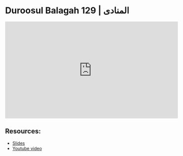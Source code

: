 # Duroosul Balagah 129 | المنادى
                
<iframe width="560" height="315" src="https://www.youtube-nocookie.com/embed/lmawKSUVd60?start=0" frameborder="0" allow="accelerometer; autoplay; encrypted-media; gyroscope; picture-in-picture" allowfullscreen="allowfullscreen">
</iframe><BR>

## Resources:
- [Slides](https://github.com/arshare/resources_balagha_pdfs)
- [Youtube video](https://www.youtube.com/watch?v=lmawKSUVd60&list=PLzn0qdi6JpdvvXVuJ7kIusNquSxeyKJvc)

